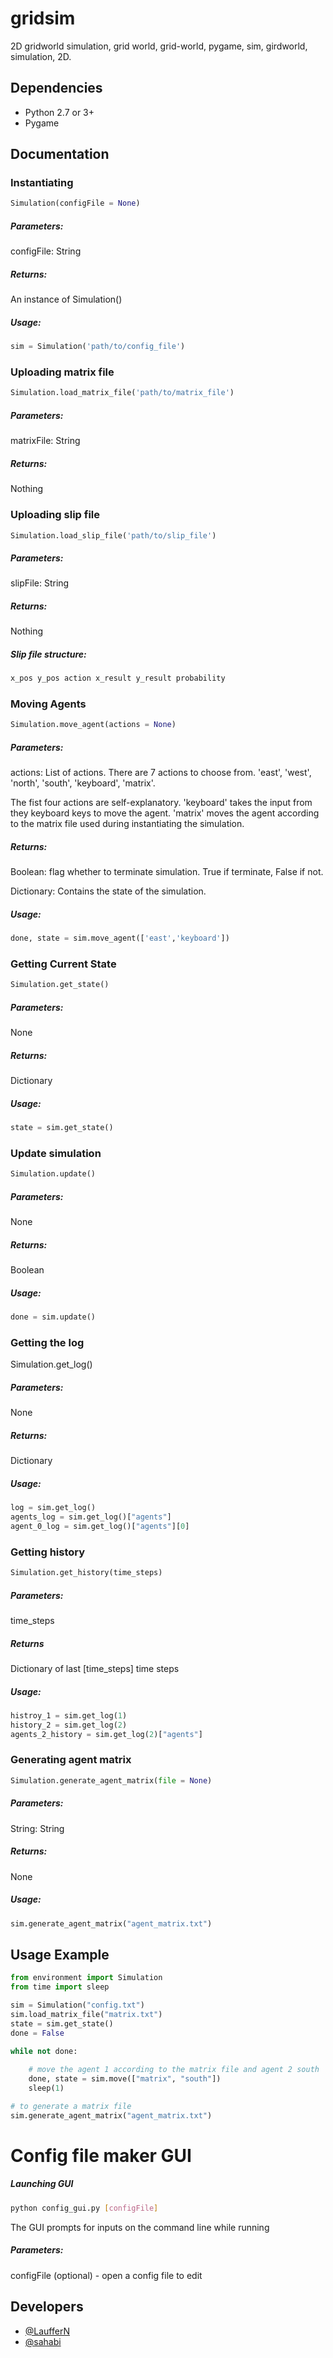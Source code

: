 

# gridsim

2D gridworld simulation, grid world, grid-world, pygame, sim, girdworld, simulation, 2D.

## Dependencies

* Python 2.7 or 3+
* Pygame

## Documentation

### Instantiating

```python
Simulation(configFile = None)
```

##### Parameters:

configFile: String

##### Returns:

An instance of Simulation()

##### Usage:
```python
sim = Simulation('path/to/config_file')
```

### Uploading matrix file

```python
Simulation.load_matrix_file('path/to/matrix_file')
```

##### Parameters:

matrixFile: String

##### Returns:

Nothing

### Uploading slip file

```python
Simulation.load_slip_file('path/to/slip_file')
```

##### Parameters:

slipFile: String

##### Returns:

Nothing

##### Slip file structure:
```python
x_pos y_pos action x_result y_result probability
```

### Moving Agents

```python
Simulation.move_agent(actions = None)
```

##### Parameters:

actions: List of actions. There are 7 actions to choose from. 'east', 'west', 'north', 'south', 'keyboard', 'matrix'.

The fist four actions are self-explanatory. 'keyboard' takes the input from they keyboard keys to move the agent. 'matrix' moves the agent according to the matrix file used during instantiating the simulation.

##### Returns:

Boolean: flag whether to terminate simulation. True if terminate, False if not.

Dictionary: Contains the state of the simulation.

##### Usage:
```python
done, state = sim.move_agent(['east','keyboard'])
```
### Getting Current State

```python
Simulation.get_state()
```

##### Parameters:

None

##### Returns:

Dictionary

##### Usage:
```python
state = sim.get_state()
```
### Update simulation

```python
Simulation.update()
```

##### Parameters:

None

##### Returns:

Boolean

##### Usage:

```python
done = sim.update()
```
### Getting the log

Simulation.get_log()

##### Parameters:

None

##### Returns:

Dictionary

##### Usage:

```python
log = sim.get_log()
agents_log = sim.get_log()["agents"]
agent_0_log = sim.get_log()["agents"][0]
```

### Getting history

```python
Simulation.get_history(time_steps)
```

##### Parameters:

time_steps

##### Returns

Dictionary of last [time_steps] time steps

##### Usage:

```python
histroy_1 = sim.get_log(1)
history_2 = sim.get_log(2)
agents_2_history = sim.get_log(2)["agents"]
```

### Generating agent matrix

```python
Simulation.generate_agent_matrix(file = None)
```

##### Parameters:

String: String

##### Returns:

None

##### Usage:

```python
sim.generate_agent_matrix("agent_matrix.txt")
```

## Usage Example

```python
from environment import Simulation
from time import sleep

sim = Simulation("config.txt")
sim.load_matrix_file("matrix.txt")
state = sim.get_state()
done = False

while not done:
    
    # move the agent 1 according to the matrix file and agent 2 south
    done, state = sim.move(["matrix", "south"])
    sleep(1)

# to generate a matrix file
sim.generate_agent_matrix("agent_matrix.txt")

```
# Config file maker GUI

##### Launching GUI

```bash
python config_gui.py [configFile]
```

The GUI prompts for inputs on the command line while running

##### Parameters:

configFile (optional) - open a config file to edit

## Developers

* [@LaufferN](https://github.com/LaufferN)
* [@sahabi](https://github.com/sahabi)
